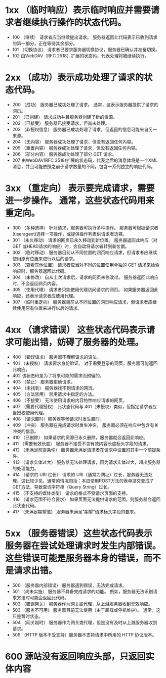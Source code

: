 # 1xx （临时响应）表示临时响应并需要请求者继续执行操作的状态代码。
- 100 （继续） 请求者应当继续提出请求。 服务器返回此代码表示已收到请求的第一部分，正在等待其余部分。
- 101 （切换协议） 请求者已要求服务器切换协议，服务器已确认并准备切换。
- 102 由WebDAV（RFC 2518）扩展的状态码，代表处理将被继续执行。
# 2xx （成功）表示成功处理了请求的状态代码。
- 200 （成功） 服务器已成功处理了请求。 通常，这表示服务器提供了请求的网页。
- 201 （已创建） 请求成功并且服务器创建了新的资源。
- 202 （已接受） 服务器已接受请求，但尚未处理。
- 203 （非授权信息） 服务器已成功处理了请求，但返回的信息可能来自另一来源。
- 204 （无内容） 服务器成功处理了请求，但没有返回任何内容。
- 205 （重置内容） 服务器成功处理了请求，但没有返回任何内容。
- 206 （部分内容） 服务器成功处理了部分 GET 请求。
- 207 由WebDAV(RFC 2518)扩展的状态码，代表之后的消息体将是一个XML消息，并且可能依照之前子请求数量的不同，包含一系列独立的响应代码。
# 3xx （重定向） 表示要完成请求，需要进一步操作。 通常，这些状态代码用来重定向。
- 300 （多种选择） 针对请求，服务器可执行多种操作。 服务器可根据请求者 (useragent)选择一项操作，或提供操作列表供请求者选择。
- 301 （永久移动） 请求的网页已永久移动到新位置。 服务器返回此响应（对 GET 或HEAD请求的响应）时，会自动将请求者转到新位置。
- 302 （临时移动） 服务器目前从不同位置的网页响应请求，但请求者应继续使用原有位置来进行以后的请求。
- 303 （查看其他位置） 请求者应当对不同的位置使用单独的 GET 请求来检索响应时，服务器返回此代码。
- 304 （未修改） 自从上次请求后，请求的网页未修改过。 服务器返回此响应时，不会返回网页内容。
- 305 （使用代理） 请求者只能使用代理访问请求的网页。 如果服务器返回此响应，还表示请求者应使用代理。
- 307 （临时重定向） 服务器目前从不同位置的网页响应请求，但请求者应继续使用原有位置来进行以后的请求。
# 4xx （请求错误） 这些状态代码表示请求可能出错，妨碍了服务器的处理。
- 400 （错误请求） 服务器不理解请求的语法。
- 401 （未授权） 请求要求身份验证。 对于需要登录的网页，服务器可能返回此响应。
- 402 该状态码是为了将来可能的需求而预留的。
- 403 （禁止） 服务器拒绝请求。
- 404 （未找到） 服务器找不到请求的网页。
- 405 （方法禁用） 禁用请求中指定的方法。
- 406 （不接受） 无法使用请求的内容特性响应请求的网页。
- 407 （需要代理授权） 此状态代码与 401（未授权）类似，但指定请求者应当授权使用代理。
- 408 （请求超时）服务器等候请求时发生超时。
- 409 （冲突） 服务器在完成请求时发生冲突。 服务器必须在响应中包含有关冲突的信息。
- 410 （已删除） 如果请求的资源已永久删除，服务器就会返回此响应。
- 411 （需要有效长度） 服务器不接受不含有效内容长度标头字段的请求。
- 412 （未满足前提条件） 服务器未满足请求者在请求中设置的其中一个前提条件。
- 413 （请求实体过大） 服务器无法处理请求，因为请求实体过大，超出服务器的处理能力。
- 414 （请求的 URI 过长） 请求的 URI（通常为网址）过长，服务器无法处理。这比较少见，通常的情况包括：本应使用POST方法的表单提交变成了GET方法，导致查询字符串（Query String）过长。
- 415 （不支持的媒体类型） 请求的格式不受请求页面的支持。
- 416 （请求范围不符合要求） 如果页面无法提供请求的范围，则服务器会返回此状态代码。
- 417 （未满足期望值） 服务器未满足”期望”请求标头字段的要求。
# 5xx （服务器错误）这些状态代码表示服务器在尝试处理请求时发生内部错误。这些错误可能是服务器本身的错误，而不是请求出错。
- 500 （服务器内部错误） 服务器遇到错误，无法完成请求。
- 501 （尚未实施） 服务器不具备完成请求的功能。 例如，服务器无法识别请求方法时可能会返回此代码。
- 502 （错误网关） 服务器作为网关或代理，从上游服务器收到无效响应。
- 503 （服务不可用） 服务器目前无法使用（由于超载或停机维护）。 通常，这只是暂时状态。
- 504 （网关超时） 服务器作为网关或代理，但是没有及时从上游服务器收到请求。
- 505 （HTTP 版本不受支持）服务器不支持请求中所用的 HTTP 协议版本。
# 600 源站没有返回响应头部，只返回实体内容